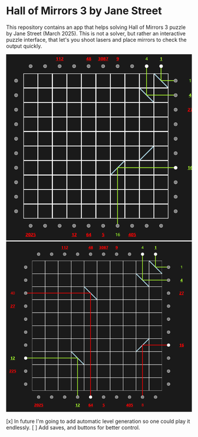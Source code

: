 # Hall of Mirrors 3 by Jane Street
This repository contains an app that helps solving Hall of Mirrors 3 puzzle by Jane Street (March 2025). This is not a solver, but rather an interactive puzzle interface, that let's you shoot lasers and place mirrors to check the output quickly.

![Demo 1](img/demo1.png)
![Demo 2](img/demo2.png)

[x] In future I'm going to add automatic level generation so one could play it endlessly.
[ ] Add saves, and buttons for better control.
